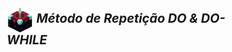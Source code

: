 # <img src="https://github.com/kaka-jaques/Proway-Classes/blob/main/gifs/Enchanting_Table.gif?raw=true" align="center" width="60px"> **_Método de Repetição DO & DO-WHILE_**